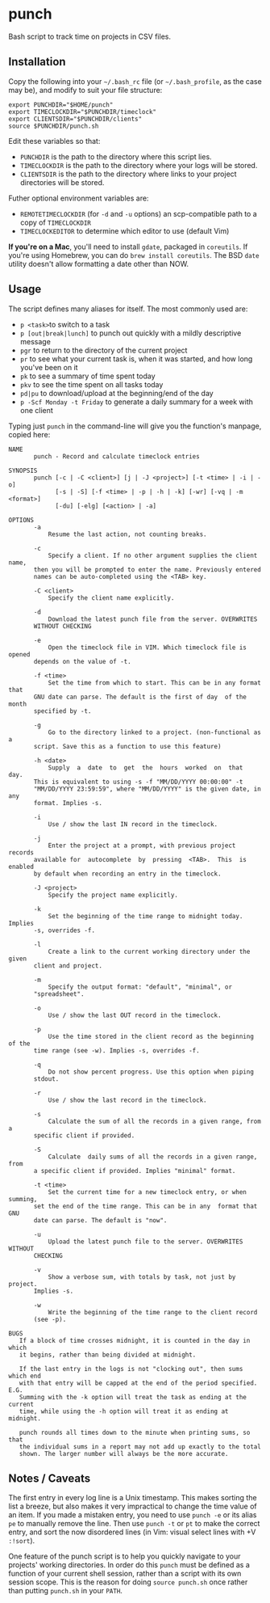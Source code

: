 punch
=====

Bash script to track time on projects in CSV files.

Installation
------------

Copy the following into your `~/.bash_rc` file (or `~/.bash_profile`, as the
case may be), and modify to suit your file structure:

	export PUNCHDIR="$HOME/punch"
	export TIMECLOCKDIR="$PUNCHDIR/timeclock"
	export CLIENTSDIR="$PUNCHDIR/clients"
	source $PUNCHDIR/punch.sh

Edit these variables so that:

- `PUNCHDIR` is the path to the directory where this script lies.
- `TIMECLOCKDIR` is the path to the directory where your logs will be
  stored.
- `CLIENTSDIR` is the path to the directory where links to your project
  directories will be stored.

Futher optional environment variables are:
- `REMOTETIMECLOCKDIR` (for `-d` and `-u` options) an scp-compatible path to a
  copy of `TIMECLOCKDIR`
- `TIMECLOCKEDITOR` to determine which editor to use (default Vim)

**If you're on a Mac**, you'll need to install `gdate`, packaged in `coreutils`. If
you're using Homebrew, you can do `brew install coreutils`. The BSD `date`
utility doesn't allow formatting a date other than NOW.

Usage
-----

The script defines many aliases for itself. The most commonly used are:
- `p <task>`to switch to a task
- `p [out|break|lunch]` to punch out quickly with a mildly descriptive message
- `pgr` to return to the directory of the current project
- `pr` to see what your current task is, when it was started, and how long
  you've been on it
- `pk` to see a summary of time spent today
- `pkv` to see the time spent on all tasks today
- `pd|pu` to download/upload at the beginning/end of the day
- `p -Scf Monday -t Friday` to generate a daily summary for a week with one client

Typing just `punch` in the command-line will give you the function's manpage,
copied here:

    NAME
           punch - Record and calculate timeclock entries
    
    SYNOPSIS
           punch [-c | -C <client>] [j | -J <project>] [-t <time> | -i | -o]
                 [-s | -S] [-f <time> | -p | -h | -k] [-wr] [-vq | -m <format>]
				 [-du] [-elg] [<action> | -a]
    
    OPTIONS
           -a
               Resume the last action, not counting breaks.
    
           -c
			   Specify a client. If no other argument supplies the client name,
		   then you will be prompted to enter the name. Previously entered
		   names can be auto-completed using the <TAB> key.
    
           -C <client>
               Specify the client name explicitly.
    
           -d
			   Download the latest punch file from the server. OVERWRITES
		   WITHOUT CHECKING
    
           -e
			   Open the timeclock file in VIM. Which timeclock file is opened
		   depends on the value of -t.
    
           -f <time>
			   Set the time from which to start. This can be in any format that
		   GNU date can parse. The default is the first of day  of the month
		   specified by -t.
    
           -g
			   Go to the directory linked to a project. (non-functional as a
		   script. Save this as a function to use this feature)
    
           -h <date>
			   Supply  a  date  to  get  the  hours  worked  on  that  day.
		   This is equivalent to using -s -f "MM/DD/YYYY 00:00:00" -t
		   "MM/DD/YYYY 23:59:59", where "MM/DD/YYYY" is the given date, in any
		   format. Implies -s.
    
           -i
               Use / show the last IN record in the timeclock.
    
           -j
			   Enter the project at a prompt, with previous project records
		   available for  autocomplete  by  pressing  <TAB>.  This  is enabled
		   by default when recording an entry in the timeclock.
    
           -J <project>
               Specify the project name explicitly.
    
           -k
			   Set the beginning of the time range to midnight today.  Implies
		   -s, overrides -f.
    
           -l
			   Create a link to the current working directory under the given
		   client and project.
    
           -m
			   Specify the output format: "default", "minimal", or
		   "spreadsheet".
    
           -o
               Use / show the last OUT record in the timeclock.
    
           -p
			   Use the time stored in the client record as the beginning of the
		   time range (see -w). Implies -s, overrides -f.
    
           -q
			   Do not show percent progress. Use this option when piping
		   stdout.
    
           -r
               Use / show the last record in the timeclock.
    
           -s
			   Calculate the sum of all the records in a given range, from a
		   specific client if provided.
    
           -S
			   Calculate  daily sums of all the records in a given range, from
		   a specific client if provided. Implies "minimal" format.
    
           -t <time>
			   Set the current time for a new timeclock entry, or when summing,
		   set the end of the time range. This can be in any  format that GNU
		   date can parse. The default is "now".
    
           -u
			   Upload the latest punch file to the server. OVERWRITES WITHOUT
		   CHECKING
    
           -v
			   Show a verbose sum, with totals by task, not just by project.
		   Implies -s.
    
           -w
			   Write the beginning of the time range to the client record
		   (see -p).
    
    BUGS
	   If a block of time crosses midnight, it is counted in the day in which
       it begins, rather than being divided at midnight.

	   If the last entry in the logs is not "clocking out", then sums which end
	   with that entry will be capped at the end of the period specified.  E.G.
	   Summing with the -k option will treat the task as ending at the current
	   time, while using the -h option will treat it as ending at midnight.

	   punch rounds all times down to the minute when printing sums, so that
	   the individual sums in a report may not add up exactly to the total
	   shown. The larger number will always be the more accurate.

Notes / Caveats
---------------

The first entry in every log line is a Unix timestamp. This makes sorting the
list a breeze, but also makes it very impractical to change the time value of
an item. If you made a mistaken entry, you need to use `punch -e` or its alias
`pe` to manually remove the line. Then use `punch -t` or `pt` to make the
correct entry, and sort the now disordered lines (in Vim: visual select lines
with <Shift>+V `:!sort`).

One feature of the punch script is to help you quickly navigate to your
projects' working directories. In order do this `punch` must be defined as a
function of your current shell session, rather than a script with its own
session scope. This is the reason for doing `source punch.sh` once rather than
putting `punch.sh` in your `PATH`.
